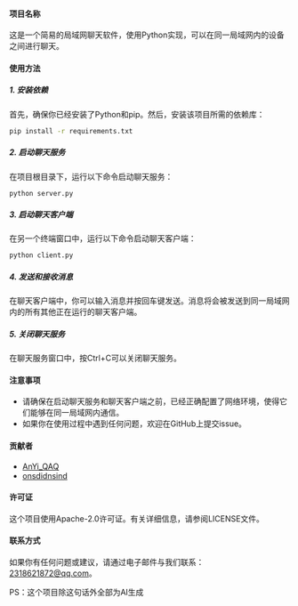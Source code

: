 #### 项目名称 
 
这是一个简易的局域网聊天软件，使用Python实现，可以在同一局域网内的设备之间进行聊天。
 
#### 使用方法 
 
##### 1. 安装依赖 
 
首先，确保你已经安装了Python和pip。然后，安装该项目所需的依赖库：
 
```bash 
pip install -r requirements.txt 
```
 
##### 2. 启动聊天服务 
 
在项目根目录下，运行以下命令启动聊天服务：
 
```bash 
python server.py 
```
 
##### 3. 启动聊天客户端 
 
在另一个终端窗口中，运行以下命令启动聊天客户端：
 
```bash 
python client.py 
```
 
##### 4. 发送和接收消息 
 
在聊天客户端中，你可以输入消息并按回车键发送。消息将会被发送到同一局域网内的所有其他正在运行的聊天客户端。
 
##### 5. 关闭聊天服务 
 
在聊天服务窗口中，按Ctrl+C可以关闭聊天服务。
 
#### 注意事项 
 
- 请确保在启动聊天服务和聊天客户端之前，已经正确配置了网络环境，使得它们能够在同一局域网内通信。
- 如果你在使用过程中遇到任何问题，欢迎在GitHub上提交issue。
 
#### 贡献者 
 
- [AnYi_QAQ](https://github.com/Anyi-qaq)
- [onsdidnsind](https://github.com/onsdidnsind)
 
#### 许可证 
 
这个项目使用Apache-2.0许可证。有关详细信息，请参阅LICENSE文件。
 
#### 联系方式 
 
如果你有任何问题或建议，请通过电子邮件与我们联系：2318621872@qq.com。
 
PS：这个项目除这句话外全部为AI生成
